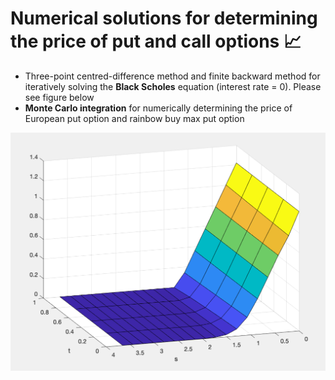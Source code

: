 # Numerical solutions for determining the price of put and call options 📈

- Three-point centred-difference method and finite backward method for iteratively solving the **Black Scholes** equation (interest rate = 0). Please see figure below
- **Monte Carlo integration** for numerically determining the price of European put option and rainbow buy max put option

![Numerical solution of the Black Scholes equation](/blackScholes.png?raw=true "Black Scholes Figure")
